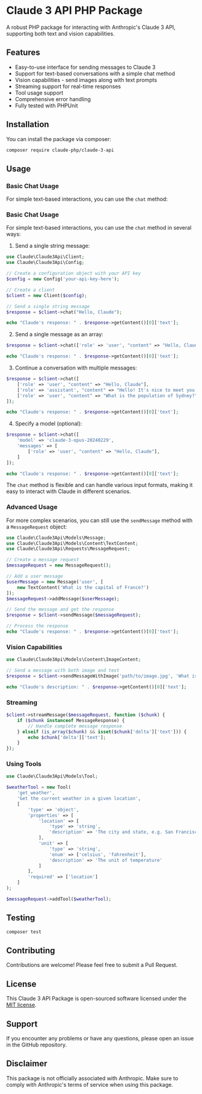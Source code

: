 # Claude 3 API PHP Package

A robust PHP package for interacting with Anthropic's Claude 3 API, supporting both text and vision capabilities.

## Features

- Easy-to-use interface for sending messages to Claude 3
- Support for text-based conversations with a simple chat method
- Vision capabilities - send images along with text prompts
- Streaming support for real-time responses
- Tool usage support
- Comprehensive error handling
- Fully tested with PHPUnit

## Installation

You can install the package via composer:

```bash
composer require claude-php/claude-3-api
```

## Usage

### Basic Chat Usage

For simple text-based interactions, you can use the `chat` method:

### Basic Chat Usage

For simple text-based interactions, you can use the `chat` method in several ways:

1. Send a single string message:

```php
use Claude\Claude3Api\Client;
use Claude\Claude3Api\Config;

// Create a configuration object with your API key
$config = new Config('your-api-key-here');

// Create a client
$client = new Client($config);

// Send a single string message
$response = $client->chat("Hello, Claude");

echo "Claude's response: " . $response->getContent()[0]['text'];
```

2. Send a single message as an array:

```php
$response = $client->chat(['role' => 'user', "content" => "Hello, Claude"]);

echo "Claude's response: " . $response->getContent()[0]['text'];
```

3. Continue a conversation with multiple messages:

```php
$response = $client->chat([
    ['role' => 'user', "content" => "Hello, Claude"],
    ['role' => 'assistant', "content" => "Hello! It's nice to meet you. How can I assist you today?"],
    ['role' => 'user', "content" => "What is the population of Sydney?"],
]);

echo "Claude's response: " . $response->getContent()[0]['text'];
```

4. Specify a model (optional):

```php
$response = $client->chat([
    'model' => 'claude-3-opus-20240229',
    'messages' => [
        ['role' => 'user', "content" => "Hello, Claude"],
    ]
]);

echo "Claude's response: " . $response->getContent()[0]['text'];
```

The `chat` method is flexible and can handle various input formats, making it easy to interact with Claude in different scenarios.

### Advanced Usage

For more complex scenarios, you can still use the `sendMessage` method with a `MessageRequest` object:

```php
use Claude\Claude3Api\Models\Message;
use Claude\Claude3Api\Models\Content\TextContent;
use Claude\Claude3Api\Requests\MessageRequest;

// Create a message request
$messageRequest = new MessageRequest();

// Add a user message
$userMessage = new Message('user', [
    new TextContent('What is the capital of France?')
]);
$messageRequest->addMessage($userMessage);

// Send the message and get the response
$response = $client->sendMessage($messageRequest);

// Process the response
echo "Claude's response: " . $response->getContent()[0]['text'];
```

### Vision Capabilities

```php
use Claude\Claude3Api\Models\Content\ImageContent;

// Send a message with both image and text
$response = $client->sendMessageWithImage('path/to/image.jpg', 'What is in this image?');

echo "Claude's description: " . $response->getContent()[0]['text'];
```

### Streaming

```php
$client->streamMessage($messageRequest, function ($chunk) {
    if ($chunk instanceof MessageResponse) {
        // Handle complete message response
    } elseif (is_array($chunk) && isset($chunk['delta']['text'])) {
        echo $chunk['delta']['text'];
    }
});
```

### Using Tools

```php
use Claude\Claude3Api\Models\Tool;

$weatherTool = new Tool(
    'get_weather',
    'Get the current weather in a given location',
    [
        'type' => 'object',
        'properties' => [
            'location' => [
                'type' => 'string',
                'description' => 'The city and state, e.g. San Francisco, CA'
            ],
            'unit' => [
                'type' => 'string',
                'enum' => ['celsius', 'fahrenheit'],
                'description' => 'The unit of temperature'
            ]
        ],
        'required' => ['location']
    ]
);

$messageRequest->addTool($weatherTool);
```

## Testing

```bash
composer test
```

## Contributing

Contributions are welcome! Please feel free to submit a Pull Request.

## License

This Claude 3 API Package is open-sourced software licensed under the [MIT license](https://opensource.org/licenses/MIT).

## Support

If you encounter any problems or have any questions, please open an issue in the GitHub repository.

## Disclaimer

This package is not officially associated with Anthropic. Make sure to comply with Anthropic's terms of service when using this package.